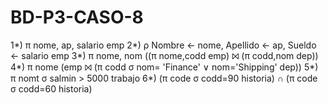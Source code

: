 # BD-P3-CASO-8
1*) π nome, ap, salario emp
2*) ρ Nombre ← nome, Apellido ← ap, Sueldo ← salario emp
3*) π nome, nom ((π nome,codd emp) ⨝ (π codd,nom dep))
4*) π nome (emp ⨝ (π codd σ nom= 'Finance' ∨ nom='Shipping' dep))
5*) π nomt σ salmin > 5000 trabajo
6*) (π code σ codd=90 historia) ∩ (π code σ codd=60 historia)
